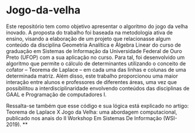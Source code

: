 # Jogo-da-velha
Este repositório tem como objetivo apresentar o algoritmo do jogo da velha  inovado. A proposta do trabalho foi baseada na metodologia ativa de ensino, visando a elaboração de um projeto que relacionasse algum conteúdo da disciplina  Geometria Analítica e Álgebra Linear do curso de graduação em Sistemas de Informação da Universidade Federal de Ouro Preto (UFOP) com a sua aplicação no curso.  Para tal, foi desenvolvido um algoritmo que permite o cálculo de determinantes utilizando o conceito de cofator – Teorema de Laplace – em cada uma das linhas e colunas de uma determinada matriz. Além disso, este trabalho proporcionou uma maior interação entre alunos e professores de diferentes áreas, uma vez que possibilitou a interdisciplinaridade envolvendo conteúdos das disciplinas de GAAL e Programação  de computadores I.

Ressalta-se também que esse código  e sua lógica está explicado no artigo: Teorema de Laplace X Jogo da Velha: uma abordagem computacional, publicado nos anais do II Workshop Em Sistemas De Informação (WSI-2019).
**
